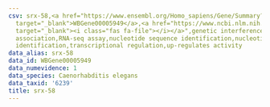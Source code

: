 ```yaml
---
csv: srx-58,<a href="https://www.ensembl.org/Homo_sapiens/Gene/Summary?db=core;g=WBGene00005949"
  target="_blank">WBGene00005949</a>,<a href="https://www.ncbi.nlm.nih.gov/pubmed/27496166"
  target="_blank"><i class="fas fa-file"></i></a>",genetic interference,functional
  association,RNA-seq assay,nucleotide sequence identification,nucleotide sequence
  identification,transcriptional regulation,up-regulates activity
data_alias: srx-58
data_id: WBGene00005949
data_numevidence: 1
data_species: Caenorhabditis elegans
data_taxid: '6239'
title: srx-58
---
```


